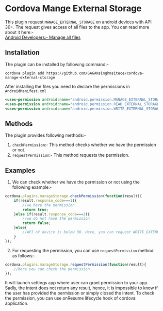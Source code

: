 # Cordova Mange External Storage
This plugin request `MANAGE_EXTERNAL_STORAGE` on android devices with API 30+. The request gives access of all files to the app. You can read more about it here:-\
[Android Developers:- Manage all files](https://developer.android.com/training/data-storage/manage-all-files)

## Installation
The plugin can be installed by following command:-

`cordova plugin add https://github.com/GAGANsinghmsitece/cordova-manage-external-storage`

After installing the files you need to declare the permissions in `AndroidManifest.xml`
```xml
<uses-permission android:name="android.permission.MANAGE_EXTERNAL_STORAGE" />
<uses-permission android:name="android.permission.READ_EXTERNAL_STORAGE" />
<uses-permission android:name="android.permission.WRITE_EXTERNAL_STORAGE" />
```

## Methods
The plugin provides following methods:-
1. `checkPermission`:- This method checks whether we have the permission or not.
2. `requestPermission`:- This method requests the permission.

## Examples
1. We can check whether we have the permission or not using the following example:-
```javascript
cordova.plugins.manageStorage.checkPermission(function(result){
    if(result.response_code===1){
        //we have the permission
        return true;
    }else if(result.response_code===2){
        //we do not have the permission
        return false;
    }else{
        //API of device is below 30. Here, you can request WRITE_EXTERNAL_STORAGE permission here using cordova-plugin-android-permissions
    }
});
```
2. For requesting the permission, you can use `requestPermission` method as follows:-
```javascript
cordova.plugins.manageStorage.requestPermission(function(result){
    //here you can check the permission
});
```
It will launch settings app where user can grant permission to your app. Sadly, the intent does not return any result, hence, it is impossible to know if the user has provided the permission or simply closed the intent. To check the permission, you can use onResume lifecycle hook of cordova application.
